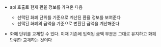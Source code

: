  - api 호출로 현재 환율 정보를 가져온 다음
    - 선택된 화폐 단위를 기준으로 계산된 환율 정보를 보여준다
    - 선택된 화폐의 금액을 기준으로 변환된 금액을 계산해준다

-  화폐 단위를 교체할 수 있다. 이때 기존에 입력된 금액 부분은 그대로 유지하고 화폐 단위만 교체하는 것이다
